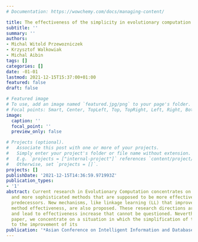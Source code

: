```yaml
---
# Documentation: https://wowchemy.com/docs/managing-content/

title: The effectiveness of the simplicity in evolutionary computation
subtitle: ''
summary: ''
authors:
- Michal Witold Przewozniczek
- Krzysztof Walkowiak
- Michal Aibin
tags: []
categories: []
date: -01-01
lastmod: 2021-12-15T15:37:00+01:00
featured: false
draft: false

# Featured image
# To use, add an image named `featured.jpg/png` to your page's folder.
# Focal points: Smart, Center, TopLeft, Top, TopRight, Left, Right, BottomLeft, Bottom, BottomRight.
image:
  caption: ''
  focal_point: ''
  preview_only: false

# Projects (optional).
#   Associate this post with one or more of your projects.
#   Simply enter your project's folder or file name without extension.
#   E.g. `projects = ["internal-project"]` references `content/project/deep-learning/index.md`.
#   Otherwise, set `projects = []`.
projects: []
publishDate: '2021-12-15T14:36:59.971993Z'
publication_types:
- '1'
abstract: Current research in Evolutionary Computation concentrates on proposing more
  and more sophisticated methods that are supposed to be more effective than their
  predecessors. New mechanisms, like linkage learning (LL) that improve the overall
  method effectiveness, are also proposed. These research directions are promising
  and lead to effectiveness increase that cannot be questioned. Nevertheless, in this
  paper, we concentrate on a situation in which the simplification of the method leads
  to the improvement of its
publication: '*Asian Conference on Intelligent Information and Database Systems*'
---
```

